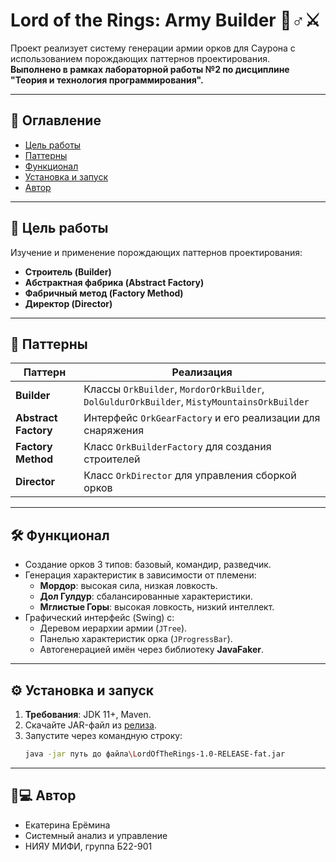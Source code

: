 # Lord of the Rings: Army Builder 🧙♂️⚔️

Проект реализует систему генерации армии орков для Саурона с использованием порождающих паттернов проектирования.  
**Выполнено в рамках лабораторной работы №2 по дисциплине "Теория и технология программирования".**

---

## 📌 Оглавление
- [Цель работы](#-цель-работы)
- [Паттерны](#-паттерны)
- [Функционал](#-функционал)
- [Установка и запуск](#-установка-и-запуск)
- [Автор](#-автор)

---

## 🎯 Цель работы
Изучение и применение порождающих паттернов проектирования:
- **Строитель (Builder)**
- **Абстрактная фабрика (Abstract Factory)**
- **Фабричный метод (Factory Method)**
- **Директор (Director)**

---

## 🧩 Паттерны
| Паттерн             | Реализация                                                                 |
|----------------------|---------------------------------------------------------------------------|
| **Builder**          | Классы `OrkBuilder`, `MordorOrkBuilder`, `DolGuldurOrkBuilder`, `MistyMountainsOrkBuilder`           |
| **Abstract Factory** | Интерфейс `OrkGearFactory` и его реализации для снаряжения               |
| **Factory Method**   | Класс `OrkBuilderFactory` для создания строителей                         |
| **Director**         | Класс `OrkDirector` для управления сборкой орков                          |

---

## 🛠️ Функционал
- Создание орков 3 типов: базовый, командир, разведчик.
- Генерация характеристик в зависимости от племени:
  - **Мордор**: высокая сила, низкая ловкость.
  - **Дол Гулдур**: сбалансированные характеристики.
  - **Мглистые Горы**: высокая ловкость, низкий интеллект.
- Графический интерфейс (Swing) с:
  - Деревом иерархии армии (`JTree`).
  - Панелью характеристик орка (`JProgressBar`).
  - Автогенерацией имён через библиотеку **JavaFaker**.

---

## ⚙️ Установка и запуск
1. **Требования**: JDK 11+, Maven.
2. Скачайте JAR-файл из [релиза](https://github.com/kateero/lordOfTheRings/releases/tag/v1.0).
3. Запустите через командную строку:
   ```bash
   java -jar путь до файла\LordOfTheRings-1.0-RELEASE-fat.jar

---

## 👩💻 Автор
- Екатерина Ерёмина
- Системный анализ и управление
- НИЯУ МИФИ, группа Б22-901
